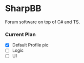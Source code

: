 # SharpBB

Forum software on top of C# and TS. 

### Current Plan
- [x] Default Profile pic
- [ ] Logic
- [ ] UI
